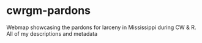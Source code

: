 # cwrgm-pardons
Webmap showcasing the pardons for larceny in Mississippi during CW &amp; R.
All of my descriptions and metadata
